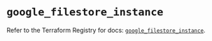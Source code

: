 # `google_filestore_instance`

Refer to the Terraform Registry for docs: [`google_filestore_instance`](https://registry.terraform.io/providers/hashicorp/google-beta/6.34.1/docs/resources/google_filestore_instance).
